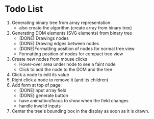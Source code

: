 # Todo List

1. Generating binary tree from array representation
    - also create the algorithm (create array from binary tree)
2. Generating DOM elements (SVG elements) from binary tree
    - (DONE) Drawings nodes
    - (DONE) Drawing edges between nodes
    - (DONE)Formatting position of nodes for normal tree view
    - Formatting position of nodes for compact tree view
3. Create new nodes from mouse clicks
    - Hover-over area under node to see a faint node
    - Click to add the node to the DOM and the tree
4. Click a node to edit its value
5. Right click a node to remove it (and its children)
6. Add form at top of page:
    - (DONE)input array field
    - (DONE) generate button
    - have animation/focus to show when the field changes
    - handle invalid inputs
7. Center the tree's bounding box in the display as soon as it is drawn.